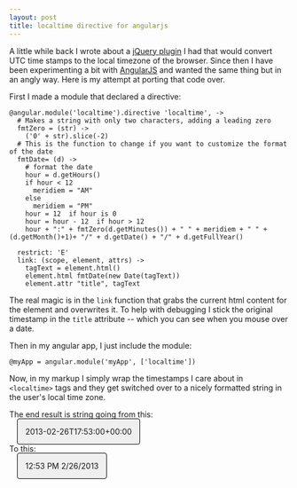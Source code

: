 ```yaml
---
layout: post
title: localtime directive for angularjs
---
```


<style>
localtime {
background-color: #efefef;
border: thin solid black;
margin: 1em;
padding: 1em;
border-radius: 4px;
}
</style>

A little while back I wrote about a [jQuery plugin](http://www.codeography.com/2012/10/11/convert-timestamps-localtime-jquery.html) I had that would convert UTC time stamps to the local timezone of the browser. Since then I have been experimenting a bit with [AngularJS](http://angularjs.org/) and wanted the same thing but in an angly way. Here is my attempt at porting that code over.

First I made a module that declared a directive:

    @angular.module('localtime').directive 'localtime', ->
      # Makes a string with only two characters, adding a leading zero
      fmtZero = (str) ->
        ('0' + str).slice(-2)
      # This is the function to change if you want to customize the format of the date
      fmtDate= (d) ->
        # format the date
        hour = d.getHours()
        if hour < 12
          meridiem = "AM"
        else
          meridiem = "PM"
        hour = 12  if hour is 0
        hour = hour - 12  if hour > 12
        hour + ":" + fmtZero(d.getMinutes()) + " " + meridiem + " " + (d.getMonth()+1)+ "/" + d.getDate() + "/" + d.getFullYear()

      restrict: 'E'
      link: (scope, element, attrs) ->
        tagText = element.html()
        element.html fmtDate(new Date(tagText))
        element.attr "title", tagText

The real magic is in the `link` function that grabs the current html content for the element and overwrites it. To help with debugging I stick the original timestamp in the `title` attribute -- which you can see when you mouse over a date.

Then in my angular app, I just include the module:

    @myApp = angular.module('myApp', ['localtime'])

Now, in my markup I simply wrap the timestamps I care about in `<localtime>` tags and they get switched over to a nicely formatted string in the user's local time zone.

The end result is string going from this:

<p><localtime>2013-02-26T17:53:00+00:00</localtime></p>

To this:

<p><localtime title="2013-02-26T17:53:00+00:00">12:53 PM 2/26/2013</localtime></p>


